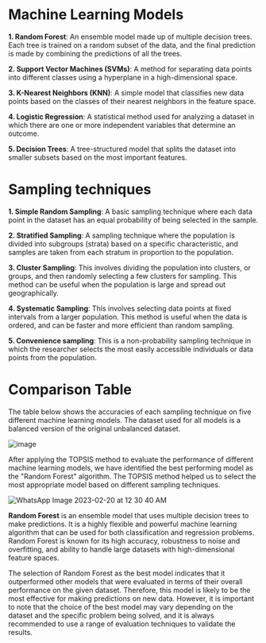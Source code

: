 # Machine Learning Models

**1. Random Forest**: An ensemble model made up of multiple decision trees. Each tree is trained on a random subset of the data, and the final prediction is made by combining the predictions of all the trees.

**2. Support Vector Machines (SVMs)**: A method for separating data points into different classes using a hyperplane in a high-dimensional space. 

**3. K-Nearest Neighbors (KNN)**: A simple model that classifies new data points based on the classes of their nearest neighbors in the feature space. 

**4. Logistic Regression**: A statistical method used for analyzing a dataset in which there are one or more independent variables that determine an outcome.

**5. Decision Trees**: A tree-structured model that splits the dataset into smaller subsets based on the most important features. 

# Sampling techniques

**1. Simple Random Sampling**: A basic sampling technique where each data point in the dataset has an equal probability of being selected in the sample.

**2. Stratified Sampling**: A sampling technique where the population is divided into subgroups (strata) based on a specific characteristic, and samples are taken from each stratum in proportion to the population.

**3. Cluster Sampling**: This involves dividing the population into clusters, or groups, and then randomly selecting a few clusters for sampling. This method can be useful when the population is large and spread out geographically.

**4. Systematic Sampling**: This involves selecting data points at fixed intervals from a larger population. This method is useful when the data is ordered, and can be faster and more efficient than random sampling.

**5. Convenience sampling**: This is a non-probability sampling technique in which the researcher selects the most easily accessible individuals or data points from the population. 

# Comparison Table

The table below shows the accuracies of each sampling technique on five different machine learning models. The dataset used for all models is a balanced version of the original unbalanced dataset.

![image](https://user-images.githubusercontent.com/73791285/219968793-e37dc031-6c67-4b5e-9edd-225063abde78.png)

After applying the TOPSIS method to evaluate the performance of different machine learning models, we have identified the best performing model as the "Random Forest" algorithm. The TOPSIS method helped us to select the most appropriate model based on different sampling techniques.

![WhatsApp Image 2023-02-20 at 12 30 40 AM](https://user-images.githubusercontent.com/73791285/219969335-520f044c-4505-4adb-a7d7-934aeb3c8a59.jpeg)


**Random Forest** is an ensemble model that uses multiple decision trees to make predictions. It is a highly flexible and powerful machine learning algorithm that can be used for both classification and regression problems. Random Forest is known for its high accuracy, robustness to noise and overfitting, and ability to handle large datasets with high-dimensional feature spaces.

The selection of Random Forest as the best model indicates that it outperformed other models that were evaluated in terms of their overall performance on the given dataset. Therefore, this model is likely to be the most effective for making predictions on new data. However, it is important to note that the choice of the best model may vary depending on the dataset and the specific problem being solved, and it is always recommended to use a range of evaluation techniques to validate the results.





